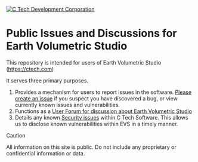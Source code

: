 <a href="https://ctech.com">![C Tech Development Corporation](https://www.ctech.com/wp-content/uploads/2013/06/C-Tech-Dev-Logo-65h.png)</a>

# Public Issues and Discussions for Earth Volumetric Studio

This repository is intended for users of Earth Volumetric Studio (https://ctech.com)

It serves three primary purposes.

1. Provides a mechanism for users to report issues in the software. [Please create an issue](https://github.com/CTechCorp/evs-issues/issues) if you suspect you have discovered a bug, or view currently known issues and vulnerabilities.
2. Functions as a [User Forum for discussion about Earth Volumetric Studio](https://github.com/CTechCorp/evs-issues/discussions/)
3. Details any known [Security issues](https://github.com/CTechCorp/evs-issues/discussions/categories/security-alert) within C Tech Software. This allows us to disclose known vulnerabilities within EVS in a timely manner.


> [!CAUTION]
> All information on this site is public. Do not include any proprietary or confidential information or data.
